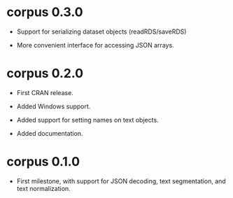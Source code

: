 
# corpus 0.3.0

* Support for serializing dataset objects (readRDS/saveRDS)

* More convenient interface for accessing JSON arrays.


# corpus 0.2.0

* First CRAN release.

* Added Windows support.

* Added support for setting names on text objects.

* Added documentation.


# corpus 0.1.0

* First milestone, with support for JSON decoding, text segmentation,
  and text normalization.
